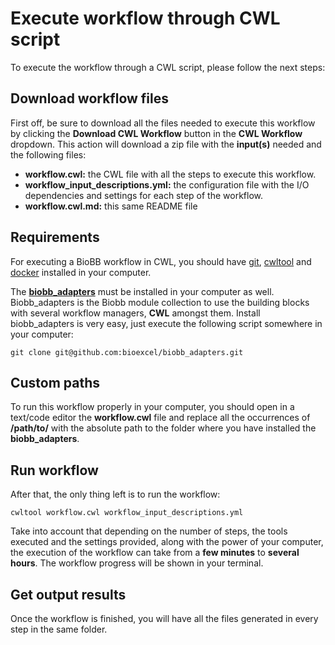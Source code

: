 # <a name="execute-wf"></a>Execute workflow through CWL script

To execute the workflow through a CWL script, please follow the next steps:

## <a name="download-files"></a>Download workflow files

First off, be sure to download all the files needed to execute this workflow by clicking the **Download CWL Workflow** button in the **CWL Workflow** dropdown. This action will download a zip file with the **input(s)** needed and the following files:

* **workflow.cwl:** the CWL file with all the steps to execute this workflow.
* **workflow_input_descriptions.yml:** the configuration file with the I/O dependencies and settings for each step of the workflow.
* **workflow.cwl.md:** this same README file

## <a name="requirements"></a>Requirements

For executing a BioBB workflow in CWL, you should have [git](https://git-scm.com/book/en/v2/Getting-Started-Installing-Git), [cwltool](https://github.com/common-workflow-language/cwltool#install) and [docker](https://docs.docker.com/engine/install/) installed in your computer.

The [**biobb_adapters**](https://github.com/bioexcel/biobb_adapters) must be installed in your computer as well. Biobb_adapters is the Biobb module collection to use the building blocks with several workflow managers, **CWL** amongst them. Install biobb_adapters is very easy, just execute the following script somewhere in your computer:

    git clone git@github.com:bioexcel/biobb_adapters.git

## <a name="custom-paths"></a>Custom paths

To run this workflow properly in your computer, you should open in a text/code editor the **workflow.cwl** file and replace all the occurrences of **/path/to/** with the absolute path to the folder where you have installed the **biobb_adapters**.

## <a name="run-wf"></a>Run workflow

After that, the only thing left is to run the workflow:

    cwltool workflow.cwl workflow_input_descriptions.yml

Take into account that depending on the number of steps, the tools executed and the settings provided, along with the power of your computer, the execution of the workflow can take from a **few minutes** to **several hours**. The workflow progress will be shown in your terminal.

## <a name="get-output"></a>Get output results

Once the workflow is finished, you will have all the files generated in every step in the same folder.
